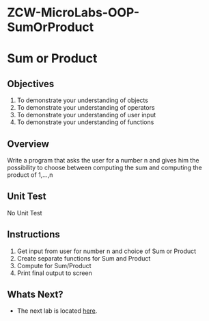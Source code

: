 # ZCW-MicroLabs-OOP-SumOrProduct

# Sum or Product

## Objectives

1. To demonstrate your understanding of objects
2. To demonstrate your understanding of operators
3. To demonstrate your understanding of user input
4. To demonstrate your understanding of functions


## Overview

Write a program that asks the user for a number n and gives him the possibility to choose between computing the sum and computing the product of 1,…,n

## Unit Test

No Unit Test

## Instructions

1. Get input from user for number n and choice of Sum or Product
2. Create separate functions for Sum and Product
3. Compute for Sum/Product
4. Print final output to screen



## Whats Next?
* The next lab is located [here](https://github.com/Zipcoder/ZCW-MicroLabs-OOP-SumOrProduct).
